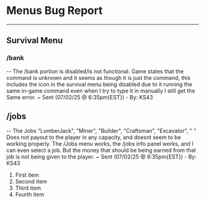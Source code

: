# Menus Bug Report

-----------------------

## Survival Menu

### /bank

-- The /bank portion is disabled/is not functional. Game states that the command is unknown and it seems as though it is just the command, this includes the icon in the survival menu being disabled due to it running the same in-game command even when I try to type it in manually I still get the Same error. ~ Sent (07/02/25 @ 6:35pm{EST}) - By: KS43

## /jobs

-- The Jobs "LumberJack", "Miner", "Builder", "Craftsman", "Excavator", " " Does not payout to the player in any capacity, and doesnt seem to be working properly. The /Jobs menu works, the /jobs info panel works, and I can even select a job. But the money that should be being earned from that job is not being given to the player.  ~ Sent (07/02/25 @ 6:35pm{EST}) - By: KS43

<ol>
  <li>First item</li>
  <li>Second item</li>
  <li>Third item</li>
  <li>Fourth item</li>
</ol> 